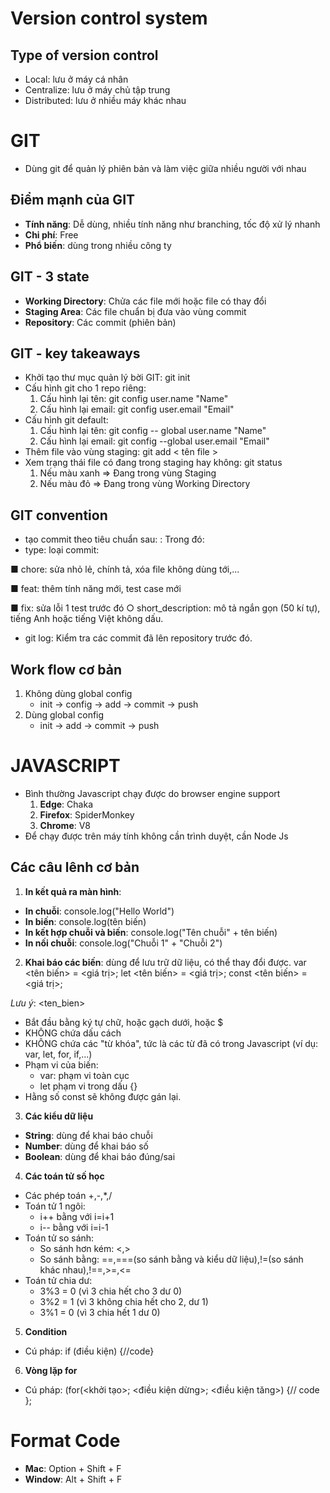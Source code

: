 # Version control system
## Type of version control
- Local: lưu ở máy cá nhân
- Centralize: lưu ở máy chủ tập trung
- Distributed: lưu ở nhiều máy khác nhau
# GIT
- Dùng git để quản lý phiên bản và làm việc giữa nhiều người với nhau
## Điểm mạnh của GIT
- **Tính năng**: Dễ dùng, nhiều tính năng như branching, tốc độ xử lý nhanh
- **Chi phí**: Free
- **Phổ biến**: dùng trong nhiều công ty
## GIT - 3 state
- **Working Directory**: Chửa các file mới hoặc file có thay đổi
- **Staging Area**: Các file chuẩn bị đưa vào vùng commit
- **Repository**: Các commit (phiên bản)
## GIT - key takeaways
- Khởi tạo thư mục quản lý bời GIT: git init
- Cấu hình git cho 1 repo riêng: 
    1. Cấu hình lại tên: git config user.name "Name"
    2. Cấu hình lại email: git config user.email "Email"
- Cấu hình git default: 
    1. Cấu hình lại tên: git config -- global user.name "Name"
    2. Cấu hình lại email: git config --global user.email "Email"
- Thêm file vào vùng staging: git add < tên file >
- Xem trạng thái file có đang trong staging hay không:
git status
    1. Nếu màu xanh => Đang trong vùng Staging
    2. Nếu màu đỏ => Đang trong vùng Working Directory
## GIT convention
- tạo commit theo tiêu chuẩn sau: <type>: <short description>
Trong đó:
- type: loại commit:

■ chore: sửa nhỏ lẻ, chính tả, xóa file không dùng tới,...

■ feat: thêm tính năng mới, test case mới

■ fix: sửa lỗi 1 test trước đó
○ short_description: mô tả ngắn gọn (50 kí tự), tiếng Anh hoặc tiếng Việt không dấu.

- git log: Kiểm tra các commit đã lên repository trước đó.

## Work flow cơ bản
1. Không dùng global config
    - init -> config -> add -> commit -> push
2. Dùng global config
    - init -> add -> commit -> push
# JAVASCRIPT
- Bình thường Javascript chạy được do browser engine support
    1. **Edge**: Chaka
    2. **Firefox**: SpiderMonkey
    3. **Chrome**: V8
- Để chạy được trên máy tính không cần trình duyệt, cần Node Js
## Các câu lênh cơ bản
1. **In kết quả ra màn hình**: 
- **In chuỗi**: console.log("Hello World")
- **In biến**: console.log(tên biến)
- **In kết hợp chuỗi và biến**: console.log("Tên chuỗi" + tên biến)
- **In nối chuỗi**: console.log("Chuỗi 1" + "Chuỗi 2")
2. **Khai báo các biến**: dùng để lưu trữ dữ liệu, có thể thay đổi được.
    var <tên biến> = <giá trị>;
    let <tên biến> = <giá trị>;
    const <tên biến> = <giá trị>;

*Lưu ý*: <ten_bien>
- Bắt đầu bằng ký tự chữ, hoặc gạch dưới, hoặc $
- KHÔNG chứa dấu cách
- KHÔNG chứa các "từ khóa", tức là các từ đã có trong Javascript (ví dụ: var, let, for, if,...) 
- Phạm vi của biến:
    - var: phạm vi toàn cục
    - let phạm vi trong dấu {}
- Hằng số const sẽ không được gán lại.
3. **Các kiểu dữ liệu**
- **String**: dùng để khai báo chuỗi
- **Number**: dùng để khai báo số
- **Boolean**: dùng để khai báo đúng/sai
4. **Các toán tử số học**
- Các phép toán +,-,*,/
- Toán tử 1 ngôi: 
    - i++ bằng với i=i+1
    - i-- bằng với i=i-1
- Toán tử so sánh: 
    - So sánh hơn kém: <,>
    - So sánh bằng: ==,===(so sánh bằng và kiểu dữ liệu),!=(so sánh khác nhau),!==,>=,<=
- Toán tử chia dư:
    - 3%3 = 0 (vì 3 chia hết cho 3 dư 0)
    - 3%2 = 1 (vì 3 không chia hết cho 2, dư 1)
    - 3%1 = 0 (vì 3 chia hết 1 dư 0)
5. **Condition**
- Cú pháp: if (điều kiện) {//code}
6. **Vòng lặp for**
- Cú pháp: (for(<khởi tạo>; <điều kiện dừng>; <điều kiện tăng>) {// code };
# Format Code
- **Mac**: Option + Shift + F
- **Window**: Alt + Shift + F






